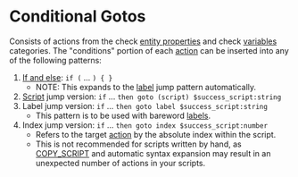# Conditional Gotos

Consists of actions from the check [entity properties](../entities/entity_properties) and check [variables](../scripts/variables.md) categories. The "conditions" portion of each [action](../actions) can be inserted into any of the following patterns:

1. [If and else](../mgs/advanced_syntax#if-and-else): `if (` ... `) { }`
	- NOTE: This expands to the [label](../mgs/advanced_syntax#labels) jump pattern automatically.
2. [Script](../scripts) jump version: `if` ... `then goto (script) $success_script:string`
3. Label jump version: `if` ... `then goto label $success_script:string`
	- This pattern is to be used with bareword [labels](../mgs/advanced_syntax#labels).
4. Index jump version: `if` ... `then goto index $success_script:number`
	- Refers to the target [action](../actions) by the absolute index within the script.
	- This is not recommended for scripts written by hand, as [COPY_SCRIPT](../actions/COPY_SCRIPT) and automatic syntax expansion may result in an unexpected number of actions in your scripts.
